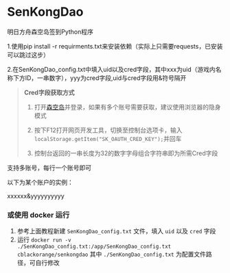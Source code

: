 # SenKongDao
明日方舟森空岛签到Python程序

1.使用pip install -r requirments.txt来安装依赖（实际上只需要requests，已安装可以跳过这步）

2.在SenKongDao_config.txt中填入uid以及cred字段，其中xxx为uid（游戏内名称下方ID，一串数字），yyy为cred字段,uid与cred字段用&符号隔开  

> **Cred字段获取方式**
> 1. 打开[森空岛](https://www.skland.com)并登录，如果有多个账号需要获取，建议使用浏览器的隐身模式
>    
> 3. 按下F12打开网页开发工具，切换至控制台选项卡，输入`localStorage.getItem("SK_OAUTH_CRED_KEY");`并回车
>    
> 5. 控制台返回的一串长度为32的数字字母组合字符串即为所需Cred字段
>
支持多账号，每行一个账号即可  

以下为某个账户的实例：  

xxxxxx&yyyyyyyyyy

### 或使用 docker 运行
 1. 参考上面教程新建 `SenKongDao_config.txt` 文件，填入 `uid` 以及 `cred` 字段
 2. 运行 `docker run -v ./SenKongDao_config.txt:/app/SenKongDao_config.txt cblackorange/senkongdao` 其中 `./SenKongDao_config.txt` 为配置文件路径，可自行修改
